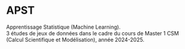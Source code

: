 # APST

Apprentissage Statistique (Machine Learning).<br>
3 études de jeux de données dans le cadre du cours de Master 1 CSM (Calcul Scientifique et Modélisation), année 2024-2025.<br>
